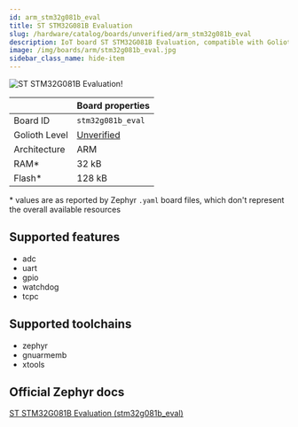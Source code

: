 ```yaml
---
id: arm_stm32g081b_eval
title: ST STM32G081B Evaluation
slug: /hardware/catalog/boards/unverified/arm_stm32g081b_eval
description: IoT board ST STM32G081B Evaluation, compatible with Golioth at unverified level.
image: /img/boards/arm/stm32g081b_eval.jpg
sidebar_class_name: hide-item
---
```


[//]: # (This is an auto-generated file, do not edit! Changes to it will be lost upon re-generation)

![ST STM32G081B Evaluation!](/img/boards/arm/stm32g081b_eval.jpg "ST STM32G081B Evaluation")

|                | Board properties     |
| -------------  | -------------------- |
| Board ID       | `stm32g081b_eval` |
| Golioth Level  | [Unverified](/hardware#unverified-boards) |
| Architecture   | ARM |
| RAM*           | 32 kB |
| Flash*         | 128 kB |

\* values are as reported by Zephyr `.yaml` board files, which don't represent the overall available resources



## Supported features

* adc
* uart
* gpio
* watchdog
* tcpc

## Supported toolchains

* zephyr
* gnuarmemb
* xtools

## Official Zephyr docs

[ST STM32G081B Evaluation (stm32g081b_eval)](https://docs.zephyrproject.org/latest/boards/arm/stm32g081b_eval/doc/index.html)
